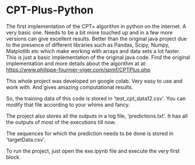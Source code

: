 # CPT-Plus-Python
The first implementation of the CPT+ algorithm in python on the internet. A very basic one. Needs to be a bit more touched up and in a few more versions can give excellent results. Better than the original java project due to the presence of different libraries such as Pandas, Scipy, Numpy, Matplotlib etc which make working with arrays and data sets a lot faster. This is just a basic implementation of the original java code. Find the original implementation and more details about the algorithm at at: https://www.philippe-fournier-viger.com/spmf/CPTPlus.php

This whole project was developed on google colab. Very easy to use and work with. And gives amazing computational results.

So, the training data of this code is stored in 'test_cpt_data12.csv'. You can modify that file according to your whims and fancy. 

The project also stores all the outputs in a log file, 'predictions.txt'. It has all the outputs of most of the executions till now. 

The sequences for which the prediction needs to be done is stored in 'targetData.csv'. 

To run the project, just open the exe.ipynb file and execute the very first block. 
